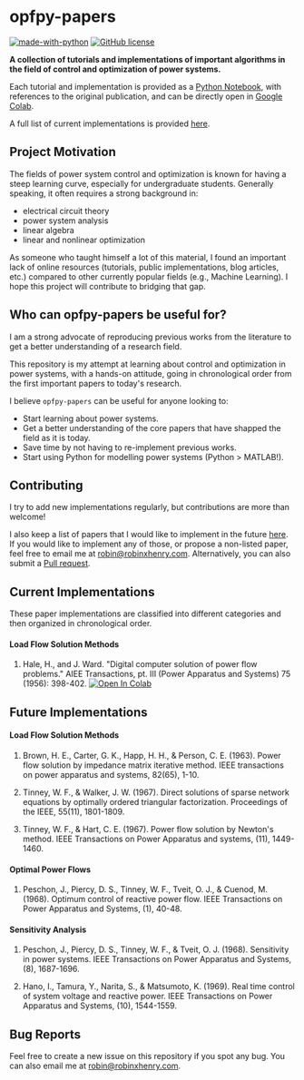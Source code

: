 # opfpy-papers

[![made-with-python](https://img.shields.io/badge/Made%20with-Python-1f425f.svg)](https://www.python.org/)
[![GitHub license](https://img.shields.io/github/license/Naereen/StrapDown.js.svg)](https://github.com/Naereen/StrapDown.js/blob/master/LICENSE)

**A collection of tutorials and implementations of important algorithms in the field of control and optimization of power systems.**

Each tutorial and implementation is provided as a [Python Notebook](https://jupyter.org/), with references to the original publication, and can be directly open in [Google Colab](https://colab.research.google.com/notebooks/intro.ipynb). 

A full list of current implementations is provided [here](#current-implementations).

## Project Motivation
The fields of power system control and optimization is known for having a steep learning curve, especially for undergraduate students. Generally speaking, it often requires a strong background in:
 * electrical circuit theory
 * power system analysis
 * linear algebra
 * linear and nonlinear optimization

As someone who taught himself a lot of this material, I found an important lack of online resources (tutorials, public implementations, blog articles, etc.) compared to other currently popular fields (e.g., Machine Learning). I hope this project will contribute to bridging that gap.

## Who can opfpy-papers be useful for?
I am a strong advocate of reproducing previous works from the literature to get a better understanding of a research field.

This repository is my attempt at learning about control and optimization in power systems, with a hands-on attitude, going in chronological order from the first important papers to today's research.

I believe ``opfpy-papers`` can be useful for anyone looking to:
 * Start learning about power systems.
 * Get a better understanding of the core papers that have shapped the field as it is today.
 * Save time by not having to re-implement previous works.
 * Start using Python for modelling power systems (Python > MATLAB!).

## Contributing
I try to add new implementations regularly, but contributions are more than welcome! 

I also keep a list of papers that I would like to implement in the future [here](#future-implementations). If you would like to implement any of those, or propose a non-listed paper, feel free to email me at robin@robinxhenry.com. Alternatively, you can also submit a [Pull request](https://docs.github.com/en/github/collaborating-with-issues-and-pull-requests/about-pull-requests).

## Current Implementations
These paper implementations are classified into different categories and then organized in chronological order.

#### Load Flow Solution Methods
1. Hale, H., and J. Ward. "Digital computer solution of power flow problems." AIEE Transactions, pt. III (Power Apparatus and Systems) 75 (1956): 398-402. [![Open In Colab](https://colab.research.google.com/assets/colab-badge.svg)](https://colab.research.google.com/github/robinhenry/opfpy-papers/blob/master/notebooks/Ward%20(1956)%20-%20Digital%20Computer%20Solution%20of%20Power-Flow%20Problems.ipynb)

## Future Implementations

#### Load Flow Solution Methods
1. Brown, H. E., Carter, G. K., Happ, H. H., & Person, C. E. (1963). Power flow solution by impedance matrix iterative method. IEEE transactions on power apparatus and systems, 82(65), 1-10.

2. Tinney, W. F., & Walker, J. W. (1967). Direct solutions of sparse network equations by optimally ordered triangular factorization. Proceedings of the IEEE, 55(11), 1801-1809.

3. Tinney, W. F., & Hart, C. E. (1967). Power flow solution by Newton's method. IEEE Transactions on Power Apparatus and systems, (11), 1449-1460.

#### Optimal Power Flows
1. Peschon, J., Piercy, D. S., Tinney, W. F., Tveit, O. J., & Cuenod, M. (1968). Optimum control of reactive power flow. IEEE Transactions on Power Apparatus and Systems, (1), 40-48.

#### Sensitivity Analysis
1. Peschon, J., Piercy, D. S., Tinney, W. F., & Tveit, O. J. (1968). Sensitivity in power systems. IEEE Transactions on Power Apparatus and Systems, (8), 1687-1696.

2. Hano, I., Tamura, Y., Narita, S., & Matsumoto, K. (1969). Real time control of system voltage and reactive power. IEEE Transactions on Power Apparatus and Systems, (10), 1544-1559.

## Bug Reports
Feel free to create a new issue on this repository if you spot any bug. You can also email me at robin@robinxhenry.com.
